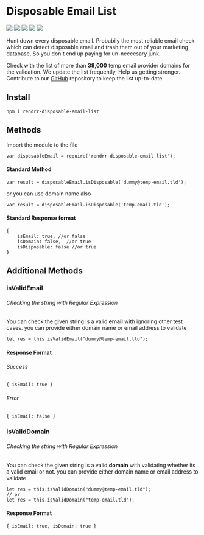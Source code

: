 # Disposable Email List
![](https://badge.fury.io/js/rendrr-disposable-email-list.svg) ![](https://img.shields.io/github/issues/rakcode/rendrr-disposable-email-list) ![](https://img.shields.io/github/forks/rakcode/rendrr-disposable-email-list) ![](https://img.shields.io/github/stars/rakcode/rendrr-disposable-email-list) ![](https://img.shields.io/github/license/rakcode/rendrr-disposable-email-list?logoColor=apache)

Hunt down every disposable email. Probabily the most reliable email check which can detect disposable email and trash them out of your marketing database, So you don't end up paying for un-neccesary junk.

Check with the list of more than **38,000** temp email provider domains for the validation. We update the list frequently, Help us getting stronger. Contribute to our [GitHub](https://github.com/rakcode/rendrr-disposable-email-list "GitHub") repository to keep the list up-to-date.


## Install
`npm i rendrr-disposable-email-list`

## Methods
Import the module to the file

    var disposableEmail = require('rendrr-disposable-email-list');

#### Standard Method

    var result = disposableEmail.isDisposable('dummy@temp-email.tld');
or you can use domain name also

    var result = disposableEmail.isDisposable('temp-email.tld');

#### Standard Response format
	{ 
		isEmail: true, //or false
		isDomain: false,  //or true
		isDisposable: false //or true
	}

## Additional Methods
### isValidEmail
###### Checking the string with Regular Expression
You can check the given string is a valid **email** with ignoring other test cases. you can provide either domain name or email address to validate

    let res = this.isValidEmail("dummy@temp-email.tld");

#### Response Format
###### Success
    { isEmail: true }

###### Error
    { isEmail: false }

### isValidDomain
###### Checking the string with Regular Expression
You can check the given string is a valid **domain** with validating whether its a valid email or not. you can provide either domain name or email address to validate

    let res = this.isValidDomain("dummy@temp-email.tld");
	// or
	let res = this.isValidDomain("temp-email.tld");

#### Response Format
    { isEmail: true, isDomain: true }